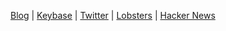 [Blog](https://dickdavis.dev) | [Keybase](https://keybase.io/d3d1rty) | [Twitter](https://twitter.com/d3d1rty) | [Lobsters](https://lobste.rs/u/d3d1rty) | [Hacker News](https://news.ycombinator.com/user?id=d3d1rty)
